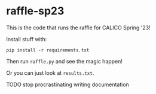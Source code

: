 # raffle-sp23

This is the code that runs the raffle for CALICO Spring '23!

Install stuff with:
```
pip install -r requirements.txt
```

Then run `raffle.py` and see the magic happen!

Or you can just look at `results.txt`.

TODO stop procrastinating writing documentation
